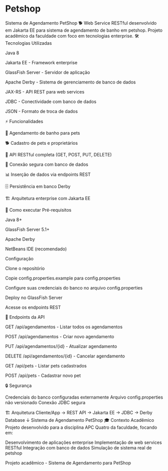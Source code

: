 # Petshop

Sistema de Agendamento PetShop
🐕 Web Service RESTful desenvolvido em Jakarta EE para sistema de agendamento de banho em petshop. Projeto acadêmico da faculdade com foco em tecnologias enterprise.
🛠️ Tecnologias Utilizadas

Java 8

Jakarta EE - Framework enterprise

GlassFish Server - Servidor de aplicação

Apache Derby - Sistema de gerenciamento de banco de dados

JAX-RS - API REST para web services

JDBC - Conectividade com banco de dados

JSON - Formato de troca de dados

⚡ Funcionalidades

🐾 Agendamento de banho para pets

🐕 Cadastro de pets e proprietários

📡 API RESTful completa (GET, POST, PUT, DELETE)

🔐 Conexão segura com banco de dados

📊 Inserção de dados via endpoints REST

🗄️ Persistência em banco Derby

🏗️ Arquitetura enterprise com Jakarta EE

🚀 Como executar
Pré-requisitos

Java 8+

GlassFish Server 5.1+

Apache Derby

NetBeans IDE (recomendado)

Configuração

Clone o repositório

Copie config.properties.example para config.properties

Configure suas credenciais do banco no arquivo config.properties

Deploy no GlassFish Server

Acesse os endpoints REST

📡 Endpoints da API

GET    /api/agendamentos     - Listar todos os agendamentos

POST   /api/agendamentos     - Criar novo agendamento

PUT    /api/agendamentos/{id} - Atualizar agendamento

DELETE /api/agendamentos/{id} - Cancelar agendamento

GET    /api/pets            - Listar pets cadastrados  

POST   /api/pets            - Cadastrar novo pet

🔒 Segurança

Credenciais do banco configuradas externamente
Arquivo config.properties não versionado
Conexão JDBC segura

🏗️ Arquitetura
Cliente/App → REST API → Jakarta EE → JDBC → Derby Database
                ↓
        Sistema de Agendamento PetShop
🎓 Contexto Acadêmico
Projeto desenvolvido para a disciplina APC Quatro da faculdade, focando em:

Desenvolvimento de aplicações enterprise
Implementação de web services RESTful
Integração com banco de dados
Simulação de sistema real de petshop


Projeto acadêmico - Sistema de Agendamento para PetShop
